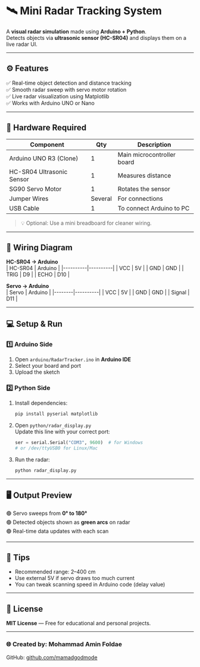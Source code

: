 # 🛰️ Mini Radar Tracking System

A **visual radar simulation** made using **Arduino + Python**.  
Detects objects via **ultrasonic sensor (HC-SR04)** and displays them on a live radar UI.

---

## ⚙️ Features
✅ Real-time object detection and distance tracking  
✅ Smooth radar sweep with servo motor rotation  
✅ Live radar visualization using Matplotlib  
✅ Works with Arduino UNO or Nano  

---

## 🧩 Hardware Required

| Component | Qty | Description |
|------------|-----|-------------|
| Arduino UNO R3 (Clone) | 1 | Main microcontroller board |
| HC-SR04 Ultrasonic Sensor | 1 | Measures distance |
| SG90 Servo Motor | 1 | Rotates the sensor |
| Jumper Wires | Several | For connections |
| USB Cable | 1 | To connect Arduino to PC |

> 💡 Optional: Use a mini breadboard for cleaner wiring.

---

## 🔌 Wiring Diagram

**HC-SR04 → Arduino**  
| HC-SR04 | Arduino |
|----------|----------|
| VCC | 5V |
| GND | GND |
| TRIG | D9 |
| ECHO | D10 |

**Servo → Arduino**  
| Servo | Arduino |
|--------|----------|
| VCC | 5V |
| GND | GND |
| Signal | D11 |

---

## 💻 Setup & Run

### 1️⃣ Arduino Side
1. Open `arduino/RadarTracker.ino` in **Arduino IDE**
2. Select your board and port
3. Upload the sketch

### 2️⃣ Python Side
1. Install dependencies:
   ```bash
   pip install pyserial matplotlib
   ```
2. Open `python/radar_display.py`  
   Update this line with your correct port:
   ```python
   ser = serial.Serial("COM3", 9600)  # for Windows
   # or /dev/ttyUSB0 for Linux/Mac
   ```
3. Run the radar:
   ```bash
   python radar_display.py
   ```

---

## 🖥️ Output Preview

🟢 Servo sweeps from **0° to 180°**  
🟢 Detected objects shown as **green arcs** on radar  
🟢 Real-time data updates with each scan

---

## 🧠 Tips
- Recommended range: 2–400 cm  
- Use external 5V if servo draws too much current  
- You can tweak scanning speed in Arduino code (delay value)

---

## 📜 License
**MIT License** — Free for educational and personal projects.

---

### 🌐 Created by: Mohammad Amin Foldae  
GitHub: [github.com/mamadgodmode](https://github.com/mamadgodmode)
